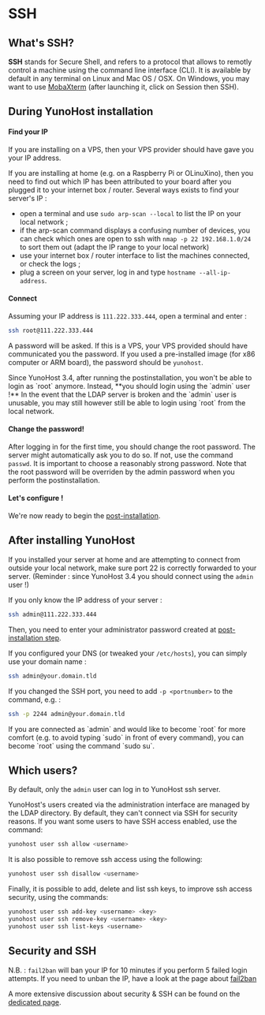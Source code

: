 # SSH

## What's SSH?

**SSH** stands for Secure Shell, and refers to a protocol that allows to remotly control a machine using the command line interface (CLI). It is available by default in any terminal on Linux and Mac OS / OSX. On Windows, you may want to use [MobaXterm](https://mobaxterm.mobatek.net/download-home-edition.html) (after launching it, click on Session then SSH).

## During YunoHost installation

#### Find your IP

If you are installing on a VPS, then your VPS provider should have gave you your IP address. 

If you are installing at home (e.g. on a Raspberry Pi or OLinuXino), then you need to find out which IP has been attributed to your board after you plugged it to your internet box / router. Several ways exists to find your server's IP :

- open a terminal and use `sudo arp-scan --local` to list the IP on your local network ;
- if the arp-scan command displays a confusing number of devices, you can check which ones are open to ssh with `nmap -p 22 192.168.1.0/24` to sort them out (adapt the IP range to your local network)
- use your internet box / router interface to list the machines connected, or check the logs ;
- plug a screen on your server, log in and type `hostname --all-ip-address`.

#### Connect

Assuming your IP address is `111.222.333.444`, open a terminal and enter :

```bash
ssh root@111.222.333.444
```

A password will be asked. If this is a VPS, your VPS provided should have communicated you the password. If you used a pre-installed image (for x86 computer or ARM board), the password should be `yunohost`.

<div class="alert alert-warning">
Since YunoHost 3.4, after running the postinstallation, you won't be able to login as `root` anymore. Instead, **you should login using the `admin` user !** In the event that the LDAP server is broken and the `admin` user is unusable, you may still however still be able to login using `root` from the local network.
</div>

#### Change the password!

After logging in for the first time, you should change the root password. The server might automatically ask you to do so. If not, use the command `passwd`. It is important to choose a reasonably strong password. Note that the root password will be overriden by the admin password when you perform the postinstallation.

#### Let's configure !

We're now ready to begin the [post-installation](postinstall).

## After installing YunoHost

If you installed your server at home and are attempting to connect from outside your local network, make sure port 22 is correctly forwarded to your server. (Reminder : since YunoHost 3.4 you should connect using the `admin` user !)

If you only know the IP address of your server :

```bash
ssh admin@111.222.333.444
```

Then, you need to enter your administrator password created at [post-installation step](postinstall).

If you configured your DNS (or tweaked your `/etc/hosts`), you can simply use your domain name :

```bash
ssh admin@your.domain.tld
```

If you changed the SSH port, you need to add `-p <portnumber>` to the command, e.g. :

```bash
ssh -p 2244 admin@your.domain.tld
```

<div class="alert alert-info">
If you are connected as `admin` and would like to become `root` for more comfort (e.g. to avoid typing `sudo` in front of every command), you can become `root` using the command `sudo su`.
</div>

## Which users?

By default, only the `admin` user can log in to YunoHost ssh server.

YunoHost's users created via the administration interface are managed by the LDAP directory. By default, they can't connect via SSH for security reasons. If you want some users to have SSH access enabled, use the command:

```bash
yunohost user ssh allow <username>
```

It is also possible to remove ssh access using the following:

```bash
yunohost user ssh disallow <username>
```

Finally, it is possible to add, delete and list ssh keys, to improve ssh access security, using the commands:

```bash
yunohost user ssh add-key <username> <key>
yunohost user ssh remove-key <username> <key>
yunohost user ssh list-keys <username>
```

## Security and SSH

N.B. : `fail2ban` will ban your IP for 10 minutes if you perform 5 failed login attempts. If you need to unban the IP, have a look at the page about [fail2ban](/fail2ban)

A more extensive discussion about security & SSH can be found on the [dedicated page](/security).
